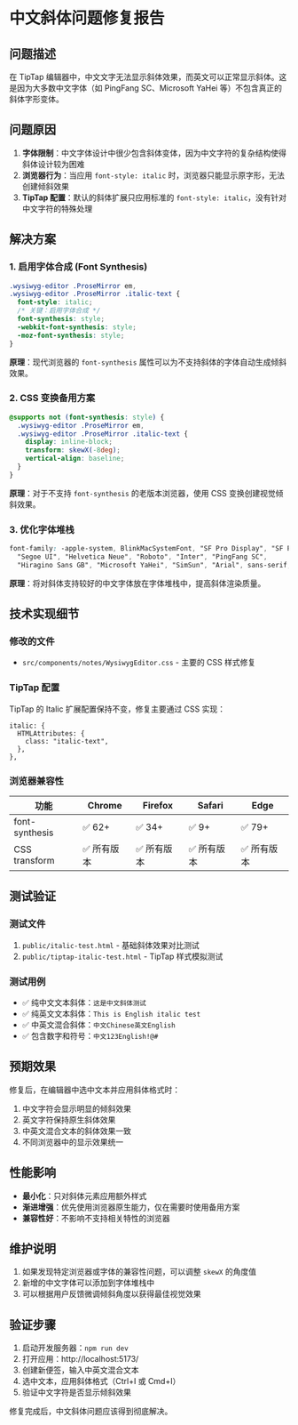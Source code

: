 # 中文斜体问题修复报告

## 问题描述

在 TipTap 编辑器中，中文文字无法显示斜体效果，而英文可以正常显示斜体。这是因为大多数中文字体（如 PingFang SC、Microsoft YaHei 等）不包含真正的斜体字形变体。

## 问题原因

1. **字体限制**：中文字体设计中很少包含斜体变体，因为中文字符的复杂结构使得斜体设计较为困难
2. **浏览器行为**：当应用 `font-style: italic` 时，浏览器只能显示原字形，无法创建倾斜效果
3. **TipTap 配置**：默认的斜体扩展只应用标准的 `font-style: italic`，没有针对中文字符的特殊处理

## 解决方案

### 1. 启用字体合成 (Font Synthesis)

```css
.wysiwyg-editor .ProseMirror em,
.wysiwyg-editor .ProseMirror .italic-text {
  font-style: italic;
  /* 关键：启用字体合成 */
  font-synthesis: style;
  -webkit-font-synthesis: style;
  -moz-font-synthesis: style;
}
```

**原理**：现代浏览器的 `font-synthesis` 属性可以为不支持斜体的字体自动生成倾斜效果。

### 2. CSS 变换备用方案

```css
@supports not (font-synthesis: style) {
  .wysiwyg-editor .ProseMirror em,
  .wysiwyg-editor .ProseMirror .italic-text {
    display: inline-block;
    transform: skewX(-8deg);
    vertical-align: baseline;
  }
}
```

**原理**：对于不支持 `font-synthesis` 的老版本浏览器，使用 CSS 变换创建视觉倾斜效果。

### 3. 优化字体堆栈

```css
font-family: -apple-system, BlinkMacSystemFont, "SF Pro Display", "SF Pro Text",
  "Segoe UI", "Helvetica Neue", "Roboto", "Inter", "PingFang SC",
  "Hiragino Sans GB", "Microsoft YaHei", "SimSun", "Arial", sans-serif;
```

**原理**：将对斜体支持较好的中文字体放在字体堆栈中，提高斜体渲染质量。

## 技术实现细节

### 修改的文件

- `src/components/notes/WysiwygEditor.css` - 主要的 CSS 样式修复

### TipTap 配置

TipTap 的 Italic 扩展配置保持不变，修复主要通过 CSS 实现：

```tsx
italic: {
  HTMLAttributes: {
    class: "italic-text",
  },
},
```

### 浏览器兼容性

| 功能           | Chrome      | Firefox     | Safari      | Edge        |
| -------------- | ----------- | ----------- | ----------- | ----------- |
| font-synthesis | ✅ 62+      | ✅ 34+      | ✅ 9+       | ✅ 79+      |
| CSS transform  | ✅ 所有版本 | ✅ 所有版本 | ✅ 所有版本 | ✅ 所有版本 |

## 测试验证

### 测试文件

1. `public/italic-test.html` - 基础斜体效果对比测试
2. `public/tiptap-italic-test.html` - TipTap 样式模拟测试

### 测试用例

- ✅ 纯中文文本斜体：`这是中文斜体测试`
- ✅ 纯英文文本斜体：`This is English italic test`
- ✅ 中英文混合斜体：`中文Chinese英文English`
- ✅ 包含数字和符号：`中文123English!@#`

## 预期效果

修复后，在编辑器中选中文本并应用斜体格式时：

1. 中文字符会显示明显的倾斜效果
2. 英文字符保持原生斜体效果
3. 中英文混合文本的斜体效果一致
4. 不同浏览器中的显示效果统一

## 性能影响

- **最小化**：只对斜体元素应用额外样式
- **渐进增强**：优先使用浏览器原生能力，仅在需要时使用备用方案
- **兼容性好**：不影响不支持相关特性的浏览器

## 维护说明

1. 如果发现特定浏览器或字体的兼容性问题，可以调整 `skewX` 的角度值
2. 新增的中文字体可以添加到字体堆栈中
3. 可以根据用户反馈微调倾斜角度以获得最佳视觉效果

## 验证步骤

1. 启动开发服务器：`npm run dev`
2. 打开应用：http://localhost:5173/
3. 创建新便签，输入中英文混合文本
4. 选中文本，应用斜体格式（Ctrl+I 或 Cmd+I）
5. 验证中文字符是否显示倾斜效果

修复完成后，中文斜体问题应该得到彻底解决。
